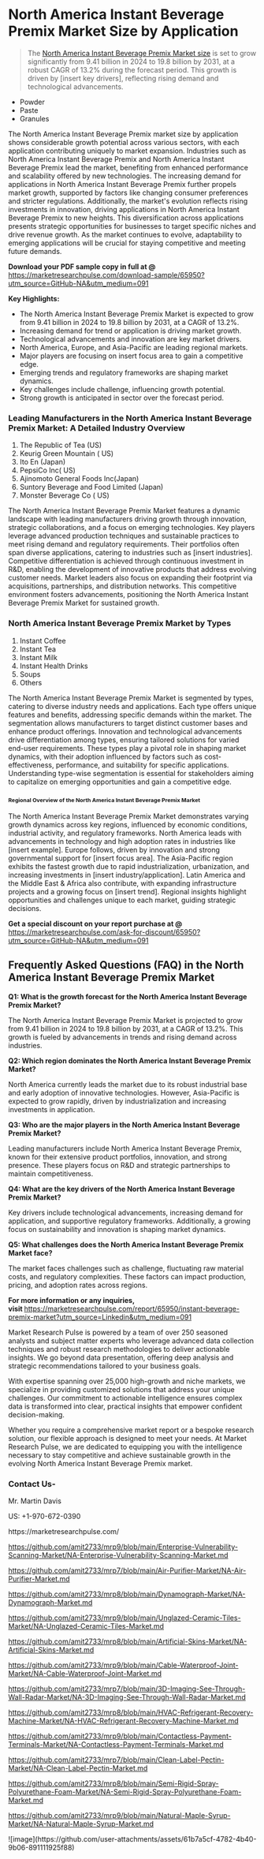 <h1>North America Instant Beverage Premix Market&nbsp;Size by Application</h1><blockquote><p>The <a href="https://marketresearchpulse.com/download-sample/65950?utm_source=GitHub-NA&amp;utm_medium=091">North America Instant Beverage Premix Market size</a> is set to grow significantly from 9.41 billion in 2024 to 19.8 billion by 2031, at a robust CAGR of 13.2% during the forecast period. This growth is driven by [insert key drivers], reflecting rising demand and technological advancements.</p></blockquote><ul><li>Powder<li> Paste<li> Granules</li></ul><p>The North America Instant Beverage Premix market size by application shows considerable growth potential across various sectors, with each application contributing uniquely to market expansion. Industries such as North America Instant Beverage Premix and North America Instant Beverage Premix lead the market, benefiting from enhanced performance and scalability offered by new technologies. The increasing demand for applications in North America Instant Beverage Premix further propels market growth, supported by factors like changing consumer preferences and stricter regulations. Additionally, the market's evolution reflects rising investments in innovation, driving applications in North America Instant Beverage Premix to new heights. This diversification across applications presents strategic opportunities for businesses to target specific niches and drive revenue growth. As the market continues to evolve, adaptability to emerging applications will be crucial for staying competitive and meeting future demands.</p><p><strong>Download your PDF sample copy in full at @ </strong><a href="https://marketresearchpulse.com/download-sample/65950?utm_source=GitHub-NA&amp;utm_medium=091">https://marketresearchpulse.com/download-sample/65950?utm_source=GitHub-NA&amp;utm_medium=091</a></p><p><strong>Key Highlights: </strong></p><ul><li>The North America Instant Beverage Premix Market is expected to grow from 9.41 billion in 2024 to 19.8 billion by 2031, at a CAGR of 13.2%.</li><li>Increasing demand for trend or application is driving market growth.</li><li>Technological advancements and innovation are key market drivers.</li><li>North America, Europe, and Asia-Pacific are leading regional markets.</li><li>Major players are focusing on insert focus area to gain a competitive edge.</li><li>Emerging trends and regulatory frameworks are shaping market dynamics.</li><li>Key challenges include challenge, influencing growth potential.</li><li>Strong growth is anticipated in sector over the forecast period.</li></ul><h3>Leading Manufacturers in the North America Instant Beverage Premix Market: A Detailed Industry Overview</h3><ol><li>The Republic of Tea (US)</li><li>Keurig Green Mountain ( US)</li><li>Ito En (Japan)</li><li>PepsiCo Inc( US)</li><li>Ajinomoto General Foods Inc(Japan)</li><li>Suntory Beverage and Food Limited (Japan)</li><li>Monster Beverage Co ( US)</li></ol><div class="flex max-w-full flex-col flex-grow"><div class="min-h-8 text-message flex w-full flex-col items-end gap-2 whitespace-normal break-words [.text-message+&amp;]:mt-5" dir="auto" data-message-author-role="assistant" data-message-id="fd8432e4-4910-450d-b182-61b7bfb0a01f" data-message-model-slug="gpt-4o"><div class="flex w-full flex-col gap-1 empty:hidden first:pt-[3px]"><div class="markdown prose w-full break-words dark:prose-invert light"><p>The North America Instant Beverage Premix Market features a dynamic landscape with leading manufacturers driving growth through innovation, strategic collaborations, and a focus on emerging technologies. Key players leverage advanced production techniques and sustainable practices to meet rising demand and regulatory requirements. Their portfolios often span diverse applications, catering to industries such as [insert industries]. Competitive differentiation is achieved through continuous investment in R&amp;D, enabling the development of innovative products that address evolving customer needs. Market leaders also focus on expanding their footprint via acquisitions, partnerships, and distribution networks. This competitive environment fosters advancements, positioning the North America Instant Beverage Premix Market for sustained growth.</p></div></div></div></div><h3>North America Instant Beverage Premix Market by Types</h3><ol><li>Instant Coffee<li> Instant Tea<li> Instant Milk<li> Instant Health Drinks<li> Soups<li> Others</li></ol><div class="flex max-w-full flex-col flex-grow"><div class="min-h-8 text-message flex w-full flex-col items-end gap-2 whitespace-normal break-words [.text-message+&amp;]:mt-5" dir="auto" data-message-author-role="assistant" data-message-id="084470be-0bb7-4664-bddf-5156b4f41249" data-message-model-slug="gpt-4o-mini"><div class="flex w-full flex-col gap-1 empty:hidden first:pt-[3px]"><div class="markdown prose w-full break-words dark:prose-invert light"><p>The North America Instant Beverage Premix Market is segmented by types, catering to diverse industry needs and applications. Each type offers unique features and benefits, addressing specific demands within the market. The segmentation allows manufacturers to target distinct customer bases and enhance product offerings. Innovation and technological advancements drive differentiation among types, ensuring tailored solutions for varied end-user requirements. These types play a pivotal role in shaping market dynamics, with their adoption influenced by factors such as cost-effectiveness, performance, and suitability for specific applications. Understanding type-wise segmentation is essential for stakeholders aiming to capitalize on emerging opportunities and gain a competitive edge.</p></div></div></div></div><h3><span style="font-size: 11px;">Regional Overview of the North America Instant Beverage Premix Market</span></h3><div class="flex max-w-full flex-col flex-grow"><div class="min-h-8 text-message flex w-full flex-col items-end gap-2 whitespace-normal break-words [.text-message+&amp;]:mt-5" dir="auto" data-message-author-role="assistant" data-message-id="e9038762-ce64-4e30-91c9-9bd413514231" data-message-model-slug="gpt-4o-mini"><div class="flex w-full flex-col gap-1 empty:hidden first:pt-[3px]"><div class="markdown prose w-full break-words dark:prose-invert light"><p>The North America Instant Beverage Premix Market demonstrates varying growth dynamics across key regions, influenced by economic conditions, industrial activity, and regulatory frameworks. North America leads with advancements in technology and high adoption rates in industries like [insert example]. Europe follows, driven by innovation and strong governmental support for [insert focus area]. The Asia-Pacific region exhibits the fastest growth due to rapid industrialization, urbanization, and increasing investments in [insert industry/application]. Latin America and the Middle East &amp; Africa also contribute, with expanding infrastructure projects and a growing focus on [insert trend]. Regional insights highlight opportunities and challenges unique to each market, guiding strategic decisions.</p></div></div></div></div><p><strong>Get a special discount on your report purchase at @ </strong><a href="https://marketresearchpulse.com/ask-for-discount/65950?utm_source=GitHub-NA&amp;utm_medium=091">https://marketresearchpulse.com/ask-for-discount/65950?utm_source=GitHub-NA&amp;utm_medium=091</a></p><h2>Frequently Asked Questions (FAQ) in the North America Instant Beverage Premix Market</h2><p><strong>Q1: What is the growth forecast for the North America Instant Beverage Premix Market?</strong></p><p>The North America Instant Beverage Premix Market is projected to grow from 9.41 billion in 2024 to 19.8 billion by 2031, at a CAGR of 13.2%. This growth is fueled by advancements in trends and rising demand across industries.</p><p><strong>Q2: Which region dominates the North America Instant Beverage Premix Market?</strong></p><p>North America currently leads the market due to its robust industrial base and early adoption of innovative technologies. However, Asia-Pacific is expected to grow rapidly, driven by industrialization and increasing investments in application.</p><p><strong>Q3: Who are the major players in the North America Instant Beverage Premix Market?</strong></p><p>Leading manufacturers include North America Instant Beverage Premix, known for their extensive product portfolios, innovation, and strong presence. These players focus on R&amp;D and strategic partnerships to maintain competitiveness.</p><p><strong>Q4: What are the key drivers of the North America Instant Beverage Premix Market?</strong></p><p>Key drivers include technological advancements, increasing demand for application, and supportive regulatory frameworks. Additionally, a growing focus on sustainability and innovation is shaping market dynamics.</p><p><strong>Q5: What challenges does the North America Instant Beverage Premix Market face?</strong></p><p>The market faces challenges such as challenge, fluctuating raw material costs, and regulatory complexities. These factors can impact production, pricing, and adoption rates across regions.</p><p><strong>For more information or any inquiries, visit&nbsp;</strong><a href="https://marketresearchpulse.com/report/65950/instant-beverage-premix-market?utm_source=Linkedin&utm_medium=091">https://marketresearchpulse.com/report/65950/instant-beverage-premix-market?utm_source=Linkedin&utm_medium=091</a></p><p>Market Research Pulse is powered by a team of over 250 seasoned analysts and subject matter experts who leverage advanced data collection techniques and robust research methodologies to deliver actionable insights. We go beyond data presentation, offering deep analysis and strategic recommendations tailored to your business goals.</p><p>With expertise spanning over 25,000 high-growth and niche markets, we specialize in providing customized solutions that address your unique challenges. Our commitment to actionable intelligence ensures complex data is transformed into clear, practical insights that empower confident decision-making.</p><p>Whether you require a comprehensive market report or a bespoke research solution, our flexible approach is designed to meet your needs. At Market Research Pulse, we are dedicated to equipping you with the intelligence necessary to stay competitive and achieve sustainable growth in the evolving North America Instant Beverage Premix market.</p><h3><strong>Contact Us-</strong></h3><p>Mr. Martin Davis</p><p>US: +1-970-672-0390</p><p>https://marketresearchpulse.com/</p><p><a href="https://github.com/amit2733/mrp9/blob/main/Enterprise-Vulnerability-Scanning-Market/NA-Enterprise-Vulnerability-Scanning-Market.md">https://github.com/amit2733/mrp9/blob/main/Enterprise-Vulnerability-Scanning-Market/NA-Enterprise-Vulnerability-Scanning-Market.md</a></p><p><a href="https://github.com/amit2733/mrp7/blob/main/Air-Purifier-Market/NA-Air-Purifier-Market.md">https://github.com/amit2733/mrp7/blob/main/Air-Purifier-Market/NA-Air-Purifier-Market.md</a></p><p><a href="https://github.com/amit2733/mrp8/blob/main/Dynamograph-Market/NA-Dynamograph-Market.md">https://github.com/amit2733/mrp8/blob/main/Dynamograph-Market/NA-Dynamograph-Market.md</a></p><p><a href="https://github.com/amit2733/mrp9/blob/main/Unglazed-Ceramic-Tiles-Market/NA-Unglazed-Ceramic-Tiles-Market.md">https://github.com/amit2733/mrp9/blob/main/Unglazed-Ceramic-Tiles-Market/NA-Unglazed-Ceramic-Tiles-Market.md</a></p><p><a href="https://github.com/amit2733/mrp8/blob/main/Artificial-Skins-Market/NA-Artificial-Skins-Market.md">https://github.com/amit2733/mrp8/blob/main/Artificial-Skins-Market/NA-Artificial-Skins-Market.md</a></p><p><a href="https://github.com/amit2733/mrp9/blob/main/Cable-Waterproof-Joint-Market/NA-Cable-Waterproof-Joint-Market.md">https://github.com/amit2733/mrp9/blob/main/Cable-Waterproof-Joint-Market/NA-Cable-Waterproof-Joint-Market.md</a></p><p><a href="https://github.com/amit2733/mrp7/blob/main/3D-Imaging-See-Through-Wall-Radar-Market/NA-3D-Imaging-See-Through-Wall-Radar-Market.md">https://github.com/amit2733/mrp7/blob/main/3D-Imaging-See-Through-Wall-Radar-Market/NA-3D-Imaging-See-Through-Wall-Radar-Market.md</a></p><p><a href="https://github.com/amit2733/mrp8/blob/main/HVAC-Refrigerant-Recovery-Machine-Market/NA-HVAC-Refrigerant-Recovery-Machine-Market.md">https://github.com/amit2733/mrp8/blob/main/HVAC-Refrigerant-Recovery-Machine-Market/NA-HVAC-Refrigerant-Recovery-Machine-Market.md</a></p><p><a href="https://github.com/amit2733/mrp9/blob/main/Contactless-Payment-Terminals-Market/NA-Contactless-Payment-Terminals-Market.md">https://github.com/amit2733/mrp9/blob/main/Contactless-Payment-Terminals-Market/NA-Contactless-Payment-Terminals-Market.md</a></p><p><a href="https://github.com/amit2733/mrp7/blob/main/Clean-Label-Pectin-Market/NA-Clean-Label-Pectin-Market.md">https://github.com/amit2733/mrp7/blob/main/Clean-Label-Pectin-Market/NA-Clean-Label-Pectin-Market.md</a></p><p><a href="https://github.com/amit2733/mrp8/blob/main/Semi-Rigid-Spray-Polyurethane-Foam-Market/NA-Semi-Rigid-Spray-Polyurethane-Foam-Market.md">https://github.com/amit2733/mrp8/blob/main/Semi-Rigid-Spray-Polyurethane-Foam-Market/NA-Semi-Rigid-Spray-Polyurethane-Foam-Market.md</a></p><p><a href="https://github.com/amit2733/mrp9/blob/main/Natural-Maple-Syrup-Market/NA-Natural-Maple-Syrup-Market.md">https://github.com/amit2733/mrp9/blob/main/Natural-Maple-Syrup-Market/NA-Natural-Maple-Syrup-Market.md</a></p>
![image](https://github.com/user-attachments/assets/61b7a5cf-4782-4b40-9b06-891111925f88)
